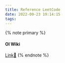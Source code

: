 ```yaml
---
title: Reference LeetCode
date: 2022-09-23 19:14:15
tags:
---
```


{% note primary %}
#### OI Wiki
[Link🔗](https://oi-wiki.org/)
{% endnote %}